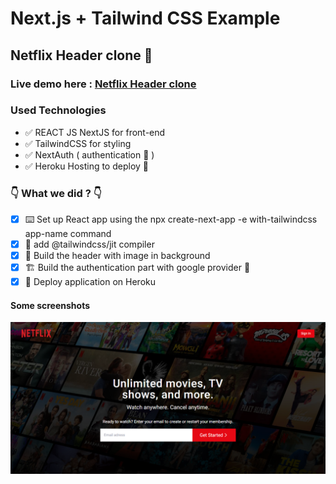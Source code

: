 # Next.js + Tailwind CSS Example

## Netflix Header clone 🚀

### Live demo here : [Netflix Header clone](https://clone-header-netflix.herokuapp.com/)

### Used Technologies

- ✅ REACT JS NextJS for front-end
- ✅ TailwindCSS for styling
- ✅ NextAuth ( authentication 🔑 )
- ✅ Heroku Hosting to deploy 🚀

### 👇 What we did ? 👇

- [x] ⌨️ Set up React app using the npx create-next-app -e with-tailwindcss app-name command
- [x] 🔄 add @tailwindcss/jit compiler
- [x] 🧭 Build the header with image in background
- [x] 🏗 Build the authentication part with google provider 🔑
- [x] 🚀 Deploy application on Heroku

#### Some screenshots

![NetflixHeader](/pages/assets/header.PNG)
